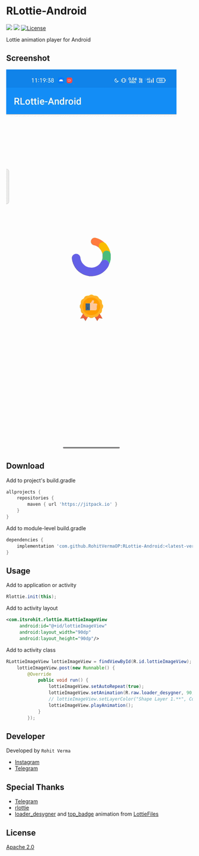 # RLottie-Android
[![](https://img.shields.io/badge/Minimum%20Sdk-21-2196F3)](https://github.com/RohitVermaOP/StackBlur)
[![](https://jitpack.io/v/RohitVermaOP/RLottie-Android.svg)](https://jitpack.io/#RohitVermaOP/RLottie-Android)
[![License](https://img.shields.io/badge/License-Apache_2.0-blue.svg)](./LICENSE)

Lottie animation player for Android

## Screenshot

![](screenshot.gif)

## Download 

Add to project's build.gradle
```gradle
allprojects {
	repositories {
		maven { url 'https://jitpack.io' }
	}
}
```

Add to module-level build.gradle
```gradle
dependencies { 
    implementation 'com.github.RohitVermaOP:RLottie-Android:<latest-version>'
}
```

## Usage

Add to application or activity
```java
Rlottie.init(this);
```

Add to activity layout
```xml
<com.itsrohit.rlottie.RLottieImageView
     android:id="@+id/lottieImageView"
	 android:layout_width="90dp"
	 android:layout_height="90dp"/>
```

Add to activity class
```java
RLottieImageView lottieImageView = findViewById(R.id.lottieImageView);
    lottieImageView.post(new Runnable() {
		@Override
			public void run() {
				lottieImageView.setAutoRepeat(true);
				lottieImageView.setAnimation(R.raw.loader_desygner, 90, 90);
				// lottieImageView.setLayerColor("Shape Layer 1.**", Color.parseColor("#FF7043"));
				lottieImageView.playAnimation();
			}
		});
```

## Developer

Developed by ```Rohit Verma```
+ [Instagram](http://instagram.com/mr_rohitverma88)
+ [Telegram](http://t.me/RohitVerma88)

## Special Thanks
+ [Telegram](https://github.com/DrKLO/Telegram)
+ [rlottie](https://github.com/Samsung/rlottie)
+ [loader_desygner](https://lottiefiles.com/93759-loader-desygner) and [top_badge](https://lottiefiles.com/96489-top-badge-animation) animation from [LottieFiles](https://lottiefiles.com)

## License

[Apache 2.0](./LICENSE)
